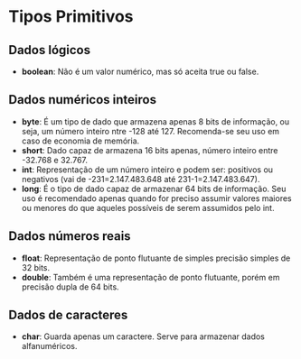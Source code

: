 # Tipos Primitivos

## Dados lógicos
* **boolean**: Não é um valor numérico, mas só aceita true ou false.

## Dados numéricos inteiros 
* **byte**: É um tipo de dado que armazena apenas 8 bits de informação, ou seja, um número inteiro ntre -128 até 127. Recomenda-se seu uso em caso de economia de memória.
* **short**: Dado capaz de armazena 16 bits apenas, número inteiro entre  -32.768 e 32.767.
* **int**: Representação de um número inteiro e podem ser: positivos ou negativos (vai de -231=2.147.483.648 até 231-1=2.147.483.647).
* **long**: É o tipo de dado capaz de armazenar 64 bits de informação. Seu uso é recomendado apenas quando for preciso assumir valores maiores ou menores do que aqueles possíveis de serem assumidos pelo int.

## Dados números reais
* **float**: Representação de ponto flutuante de simples precisão simples de 32 bits.
* **double**: Também é uma representação de ponto flutuante, porém em precisão dupla de 64 bits.

## Dados de caracteres
* **char**: Guarda apenas um caractere. Serve para armazenar dados alfanuméricos. 
